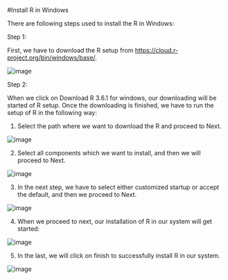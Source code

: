 #Install R in Windows

There are following steps used to install the R in Windows:

Step 1:

First, we have to download the R setup from https://cloud.r-project.org/bin/windows/base/.

![image](https://github.com/Gauravsingh-work/Basics_of_R/assets/101575355/a9f1f6e7-1a92-419b-9708-ca5e49896d32)

Step 2:

When we click on Download R 3.6.1 for windows, our downloading will be started of R setup. Once the downloading is finished, we have to run the setup of R in the following way:

1) Select the path where we want to download the R and proceed to Next.

![image](https://github.com/Gauravsingh-work/Basics_of_R/assets/101575355/a5bbd122-6a50-4ec6-8a3c-ff998e132591)

2) Select all components which we want to install, and then we will proceed to Next.

![image](https://github.com/Gauravsingh-work/Basics_of_R/assets/101575355/fd06ee08-f401-4469-bf4b-c5b1d0fdc228)

3) In the next step, we have to select either customized startup or accept the default, and then we proceed to Next.

![image](https://github.com/Gauravsingh-work/Basics_of_R/assets/101575355/136f14e0-7a1a-4fd6-96ef-94e0a3b82f53)

4) When we proceed to next, our installation of R in our system will get started:

![image](https://github.com/Gauravsingh-work/Basics_of_R/assets/101575355/52ff7078-0791-4dee-875c-2b6acb127d51)


5) In the last, we will click on finish to successfully install R in our system.

![image](https://github.com/Gauravsingh-work/Basics_of_R/assets/101575355/b232220a-71e1-42ea-97e8-e667f5d5d604)









